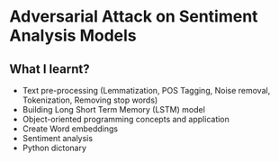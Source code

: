# Adversarial Attack on Sentiment Analysis Models

## What I learnt?

- Text pre-processing (Lemmatization, POS Tagging, Noise removal, Tokenization, Removing stop words)
- Building Long Short Term Memory (LSTM) model
- Object-oriented programming concepts and application
- Create Word embeddings
- Sentiment analysis
- Python dictonary
